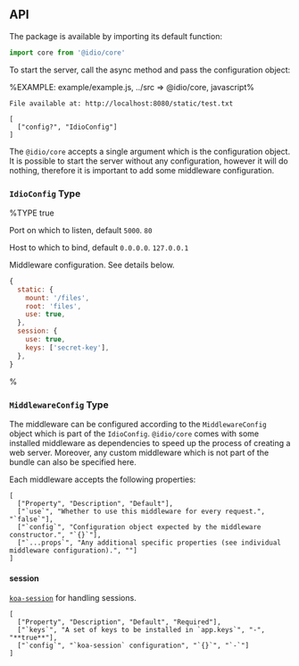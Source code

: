 
## API

The package is available by importing its default function:

```js
import core from '@idio/core'
```

To start the server, call the async method and pass the configuration object:

%EXAMPLE: example/example.js, ../src => @idio/core, javascript%

```
File available at: http://localhost:8080/static/test.txt
```

```### core
[
  ["config?", "IdioConfig"]
]
```

The `@idio/core` accepts a single argument which is the configuration object. It is possible to start the server without any configuration, however it will do nothing, therefore it is important to add some middleware configuration.

### `IdioConfig` Type

%TYPE true
<p name="port" type="number">
  <d>Port on which to listen, default <code>5000</code>.</d>
  <e><code>80</code></e>
</p>
<p name="host" type="string">
  <d>Host to which to bind, default <code>0.0.0.0</code>.</d>
  <e><code>127.0.0.1</code></e>
</p>
<p name="middleware" type="MiddlewareConfig">
  <d>Middleware configuration. See details below.</d>
  <e>

```js
{
  static: {
    mount: '/files',
    root: 'files',
    use: true,
  },
  session: {
    use: true,
    keys: ['secret-key'],
  },
}
```
</e>
</p>
%

### `MiddlewareConfig` Type

The middleware can be configured according to the `MiddlewareConfig` object which is part of the `IdioConfig`. `@idio/core` comes with some installed middleware as dependencies to speed up the process of creating a web server. Moreover, any custom middleware which is not part of the bundle can also be specified here.

Each middleware accepts the following properties:

```table
[
  ["Property", "Description", "Default"],
  ["`use`", "Whether to use this middleware for every request.", "`false`"],
  ["`config`", "Configuration object expected by the middleware constructor.", "`{}`"],
  ["`...props`", "Any additional specific properties (see individual middleware configuration).", ""]
]
```

#### session

[`koa-session`](https://github.com/koajs/session) for handling sessions.

```table
[
  ["Property", "Description", "Default", "Required"],
  ["`keys`", "A set of keys to be installed in `app.keys`", "-", "**true**"],
  ["`config`", "`koa-session` configuration", "`{}`", "`-`"]
]
```

<!-- Below is the summary of bundled middleware:

```table
[
  ["Middleware", "Purpose", "Link"],
  ["`session`", "To enable sessions.", "[`koa-session`](https://github.com/koajs/session)"],
]
``` -->